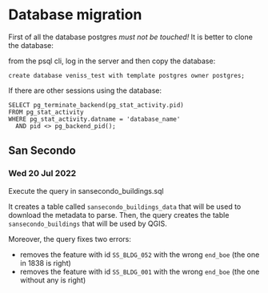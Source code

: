 # Database migration

First of all the database postgres *must not be touched!* It is better to clone the database:

from the psql cli, log in the server and then copy the database:

```
create database veniss_test with template postgres owner postgres;
```

If there are other sessions using the database:

```
SELECT pg_terminate_backend(pg_stat_activity.pid)
FROM pg_stat_activity
WHERE pg_stat_activity.datname = 'database_name'
  AND pid <> pg_backend_pid();
```

## San Secondo

### Wed 20 Jul 2022

Execute the query in sansecondo_buildings.sql

It creates a table called `sansecondo_buildings_data` that will be used to download the metadata to parse. Then, the query creates the table `sansecondo_buildings` that will be used by QGIS.

Moreover, the query fixes two errors: 

* removes the feature with id `SS_BLDG_052` with the wrong `end_boe` (the one in 1838 is right)
* removes the feature with id `SS_BLDG_001` with the wrong `end_boe` (the one without any is right)